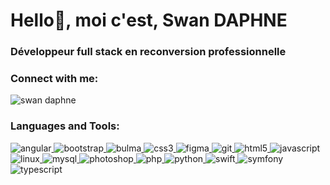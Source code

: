 ﻿# **Hello👋, moi c'est, Swan DAPHNE**
### **Développeur full stack en reconversion professionnelle**
### **Connect with me:**
![swan daphne](Aspose.Words.dd70760d-6a32-4428-8bdd-8eed64552113.001.png)[](https://www.linkedin.com/in/swan-daphne-dev-webweb/)
### **Languages and Tools:**
![angular](Aspose.Words.dd70760d-6a32-4428-8bdd-8eed64552113.002.png)[ ](https://angular.io) ![bootstrap](Aspose.Words.dd70760d-6a32-4428-8bdd-8eed64552113.003.png)[ ](https://getbootstrap.com) ![bulma](Aspose.Words.dd70760d-6a32-4428-8bdd-8eed64552113.004.png)[ ](https://bulma.io/) ![css3](Aspose.Words.dd70760d-6a32-4428-8bdd-8eed64552113.005.png)[ ](https://www.w3schools.com/css/) ![figma](Aspose.Words.dd70760d-6a32-4428-8bdd-8eed64552113.006.png)[ ](https://www.figma.com/) ![git](Aspose.Words.dd70760d-6a32-4428-8bdd-8eed64552113.007.png)[ ](https://git-scm.com/) ![html5](Aspose.Words.dd70760d-6a32-4428-8bdd-8eed64552113.008.png)[ ](https://www.w3.org/html/) ![javascript](Aspose.Words.dd70760d-6a32-4428-8bdd-8eed64552113.009.png)[ ](https://developer.mozilla.org/en-US/docs/Web/JavaScript) ![linux](Aspose.Words.dd70760d-6a32-4428-8bdd-8eed64552113.010.png)[ ](https://www.linux.org/) ![mysql](Aspose.Words.dd70760d-6a32-4428-8bdd-8eed64552113.011.png)[ ](https://www.mysql.com/) ![photoshop](Aspose.Words.dd70760d-6a32-4428-8bdd-8eed64552113.012.png)[ ](https://www.photoshop.com/en) ![php](Aspose.Words.dd70760d-6a32-4428-8bdd-8eed64552113.013.png)[ ](https://www.php.net) ![python](Aspose.Words.dd70760d-6a32-4428-8bdd-8eed64552113.014.png)[ ](https://www.python.org) ![swift](Aspose.Words.dd70760d-6a32-4428-8bdd-8eed64552113.015.png)[ ](https://developer.apple.com/swift/) ![symfony](Aspose.Words.dd70760d-6a32-4428-8bdd-8eed64552113.016.png)[ ](https://symfony.com) ![typescript](Aspose.Words.dd70760d-6a32-4428-8bdd-8eed64552113.017.png)[ ](https://www.typescriptlang.org/)
